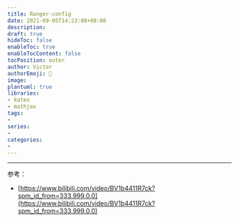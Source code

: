 ```yaml
---
title: Ranger-config
date: 2021-09-05T14:23:08+08:00
description:
draft: true
hideToc: false
enableToc: true
enableTocContent: false
tocPosition: outer
author: Victor
authorEmoji: 👻
image:
plantuml: true
libraries:
- katex
- mathjax
tags:
-
series:
-
categories:
-
---
```




---
参考：
- [https://www.bilibili.com/video/BV1b4411R7ck?spm_id_from=333.999.0.0](https://www.bilibili.com/video/BV1b4411R7ck?spm_id_from=333.999.0.0) 
  
